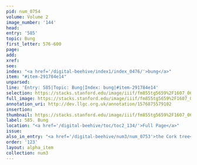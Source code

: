 ```yaml
---
pid: num_0754
volume: Volume 2
image_number: '144'
head: 
entry: '585'
topic: Bung
first_letter: 576-600
page: 
add: 
xref: 
see: 
index: "<a href='/digital-beehive/index1/index_0476/'>bung</a>"
item: "#item-291784e14"
unparsed: 
line: 'Entry: 585|Topic: Bung|Index: bung|#item-291784e14'
selection: https://stacks.stanford.edu/image/iiif/fm855tg5659%2F1607_0611/835,4011,2838,292/full/0/default.jpg
full_image: https://stacks.stanford.edu/image/iiif/fm855tg5659%2F1607_0611/full/full/0/default.jpg
annotation_uri: http://dev.llgc.org.uk/annotation/1576875579102
insertion: 
thumbnail: https://stacks.stanford.edu/image/iiif/fm855tg5659%2F1607_0611/835,4011,600,180/250,/0/default.jpg
label: 585. Bung
location: "<a href='/digital-beehive/toc/toc2_134/'>Full Page</a>"
issue: 
also_in_entry: "<a href='/digital-beehive/num3/num_0753'>the Cork tree</a>"
order: '123'
layout: alpha_item
collection: num3
---
```


